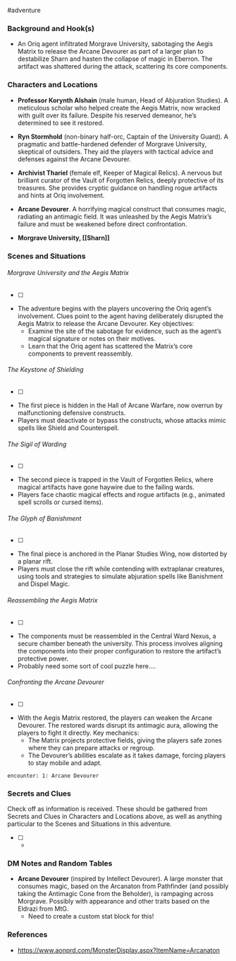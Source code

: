  #adventure 

### Background and Hook(s)

* An Oriq agent infiltrated Morgrave University, sabotaging the Aegis Matrix to release the Arcane Devourer as part of a larger plan to destabilize Sharn and hasten the collapse of magic in Eberron. The artifact was shattered during the attack, scattering its core components.

### Characters and Locations

* **Professor Korynth Alshain** (male human, Head of Abjuration Studies). A meticulous scholar who helped create the Aegis Matrix, now wracked with guilt over its failure. Despite his reserved demeanor, he’s determined to see it restored.
* **Ryn Stormhold** (non-binary half-orc, Captain of the University Guard). A pragmatic and battle-hardened defender of Morgrave University, skeptical of outsiders. They aid the players with tactical advice and defenses against the Arcane Devourer.
* **Archivist Thariel** (female elf, Keeper of Magical Relics). A nervous but brilliant curator of the Vault of Forgotten Relics, deeply protective of its treasures. She provides cryptic guidance on handling rogue artifacts and hints at Oriq involvement.
* **Arcane Devourer**. A horrifying magical construct that consumes magic, radiating an antimagic field. It was unleashed by the Aegis Matrix’s failure and must be weakened before direct confrontation.

* **Morgrave University, [[Sharn]]**

### Scenes and Situations

###### Morgrave University and the Aegis Matrix
 - [ ] 
- The adventure begins with the players uncovering the Oriq agent’s involvement. Clues point to the agent having deliberately disrupted the Aegis Matrix to release the Arcane Devourer. Key objectives:
	- Examine the site of the sabotage for evidence, such as the agent’s magical signature or notes on their motives.
	- Learn that the Oriq agent has scattered the Matrix’s core components to prevent reassembly.

###### The Keystone of Shielding
 - [ ] 
- The first piece is hidden in the Hall of Arcane Warfare, now overrun by malfunctioning defensive constructs.
- Players must deactivate or bypass the constructs, whose attacks mimic spells like Shield and Counterspell.

###### The Sigil of Warding
 - [ ] 
- The second piece is trapped in the Vault of Forgotten Relics, where magical artifacts have gone haywire due to the failing wards.
- Players face chaotic magical effects and rogue artifacts (e.g., animated spell scrolls or cursed items).

###### The Glyph of Banishment
 - [ ] 
- The final piece is anchored in the Planar Studies Wing, now distorted by a planar rift.
- Players must close the rift while contending with extraplanar creatures, using tools and strategies to simulate abjuration spells like Banishment and Dispel Magic.

###### Reassembling the Aegis Matrix
 - [ ] 
- The components must be reassembled in the Central Ward Nexus, a secure chamber beneath the university. This process involves aligning the components into their proper configuration to restore the artifact’s protective power.
- Probably need some sort of cool puzzle here....

###### Confronting the Arcane Devourer
 - [ ] 
- With the Aegis Matrix restored, the players can weaken the Arcane Devourer. The restored wards disrupt its antimagic aura, allowing the players to fight it directly. Key mechanics:
	- The Matrix projects protective fields, giving the players safe zones where they can prepare attacks or regroup.
	- The Devourer’s abilities escalate as it takes damage, forcing players to stay mobile and adapt.

`encounter: 1: Arcane Devourer`

### Secrets and Clues
Check off as information is received. These should be gathered from Secrets and Clues in Characters and Locations above, as well as anything particular to the Scenes and Situations in this adventure.

 - [ ] -

### DM Notes and Random Tables

- **Arcane Devourer** (inspired by Intellect Devourer). A large monster that consumes magic, based on the Arcanaton from Pathfinder (and possibly taking the Antimagic Cone from the Beholder), is rampaging across Morgrave. Possibly with appearance and other traits based on the Eldrazi from MtG.
	- Need to create a custom stat block for this!

### References

- https://www.aonprd.com/MonsterDisplay.aspx?ItemName=Arcanaton
